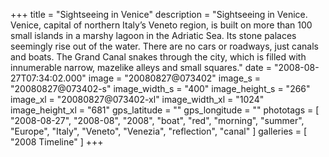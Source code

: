 +++
title = "Sightseeing in Venice"
description = "Sightseeing in Venice. Venice, capital of northern Italy’s Veneto region, is built on more than 100 small islands in a marshy lagoon in the Adriatic Sea. Its stone palaces seemingly rise out of the water. There are no cars or roadways, just canals and boats. The Grand Canal snakes through the city, which is filled with innumerable narrow, mazelike alleys and small squares."
date = "2008-08-27T07:34:02.000"
image = "20080827@073402"
image_s = "20080827@073402-s"
image_width_s = "400"
image_height_s = "266"
image_xl = "20080827@073402-xl"
image_width_xl = "1024"
image_height_xl = "681"
gps_latitude = ""
gps_longitude = ""
phototags = [ "2008-08-27", "2008-08", "2008", "boat", "red", "morning", "summer", "Europe", "Italy", "Veneto", "Venezia", "reflection", "canal" ]
galleries = [ "2008 Timeline" ]
+++
